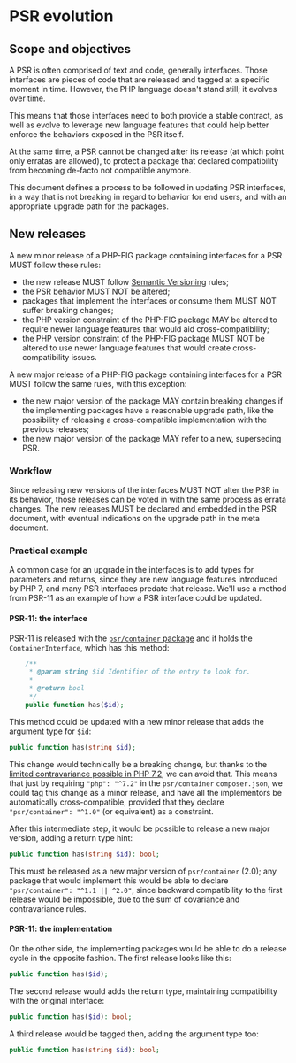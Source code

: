 # PSR evolution

## Scope and objectives

A PSR is often comprised of text and code, generally interfaces. Those interfaces are pieces of code that are released and tagged at a specific moment in time. However, the PHP language doesn't stand still; it evolves over time.

This means that those interfaces need to both provide a stable contract, as well as evolve to leverage new language features that could help better enforce the behaviors exposed in the PSR itself.

At the same time, a PSR cannot be changed after its release (at which point only erratas are allowed), to protect a package that declared compatibility from becoming de-facto not compatible anymore.

This document defines a process to be followed in updating PSR interfaces, in a way that is not breaking in regard to behavior for end users, and with an appropriate upgrade path for the packages.

## New releases

A new minor release of a PHP-FIG package containing interfaces for a PSR MUST follow these rules:
 * the new release MUST follow [Semantic Versioning](https://semver.org/) rules;
 * the PSR behavior MUST NOT be altered;
 * packages that implement the interfaces or consume them MUST NOT suffer breaking changes;
 * the PHP version constraint of the PHP-FIG package MAY be altered to require newer language features that would aid cross-compatibility;
 * the PHP version constraint of the PHP-FIG package MUST NOT be altered to use newer language features that would create cross-compatibility issues.
 
A new major release of a PHP-FIG package containing interfaces for a PSR MUST follow the same rules, with this exception:
 * the new major version of the package MAY contain breaking changes if the implementing packages have a reasonable upgrade path, like the possibility of releasing a cross-compatible implementation with the previous releases;
 * the new major version of the package MAY refer to a new, superseding PSR.

### Workflow

Since releasing new versions of the interfaces MUST NOT alter the PSR in its behavior, those releases can be voted in with the same process as errata changes. The new releases MUST be declared and embedded in the PSR document, with eventual indications on the upgrade path in the meta document.

### Practical example

A common case for an upgrade in the interfaces is to add types for parameters and returns, since they are new language features introduced by PHP 7, and many PSR interfaces predate that release. We'll use a method from PSR-11 as an example of how a PSR interface could be updated.

#### PSR-11: the interface

PSR-11 is released with the [`psr/container` package](https://packagist.org/packages/psr/container) and it holds the `ContainerInterface`, which has this method:

```php
    /**
     * @param string $id Identifier of the entry to look for.
     *
     * @return bool
     */
    public function has($id);
```

This method could be updated with a new minor release that adds the argument type for `$id`:

```php
public function has(string $id);
```

This change would technically be a breaking change, but thanks to the [limited contravariance possible in PHP 7.2](https://wiki.php.net/rfc/parameter-no-type-variance), we can avoid that. This means that just by requiring `"php": "^7.2"` in the `psr/container` `composer.json`, we could tag this change as a minor release, and have all the implementors be automatically cross-compatible, provided that they declare `"psr/container": "^1.0"` (or equivalent) as a constraint.

After this intermediate step, it would be possible to release a new major version, adding a return type hint:

```php
public function has(string $id): bool;
```
This must be released as a new major version of `psr/container` (2.0); any package that would implement this would be able to declare `"psr/container": "^1.1 || ^2.0"`, since backward compatibility to the first release would be impossible, due to the sum of covariance and contravariance rules.

#### PSR-11: the implementation

On the other side, the implementing packages would be able to do a release cycle in the opposite fashion. The first release looks like this:
```php
public function has($id);
```
The second release would adds the return type, maintaining compatibility with the original interface:
```php
public function has($id): bool;
```
A third release would be tagged then, adding the argument type too:
```php
public function has(string $id): bool;
```
